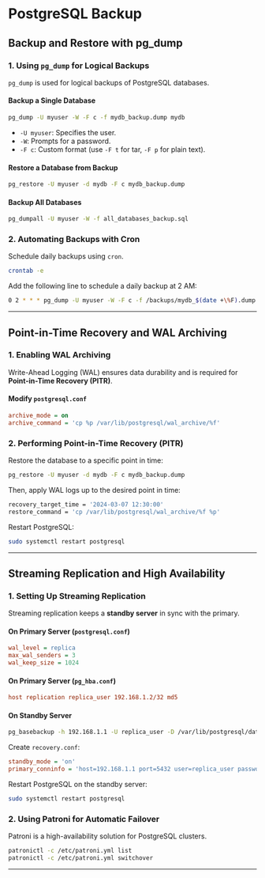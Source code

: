 # PostgreSQL Backup

## Backup and Restore with pg_dump
### **1. Using `pg_dump` for Logical Backups**
`pg_dump` is used for logical backups of PostgreSQL databases.

#### **Backup a Single Database**
```sh
pg_dump -U myuser -W -F c -f mydb_backup.dump mydb
```
- `-U myuser`: Specifies the user.
- `-W`: Prompts for a password.
- `-F c`: Custom format (use `-F t` for tar, `-F p` for plain text).

#### **Restore a Database from Backup**
```sh
pg_restore -U myuser -d mydb -F c mydb_backup.dump
```

#### **Backup All Databases**
```sh
pg_dumpall -U myuser -W -f all_databases_backup.sql
```

### **2. Automating Backups with Cron**
Schedule daily backups using `cron`.
```sh
crontab -e
```
Add the following line to schedule a daily backup at 2 AM:
```sh
0 2 * * * pg_dump -U myuser -W -F c -f /backups/mydb_$(date +\%F).dump mydb
```

---

## Point-in-Time Recovery and WAL Archiving
### **1. Enabling WAL Archiving**
Write-Ahead Logging (WAL) ensures data durability and is required for **Point-in-Time Recovery (PITR)**.

#### **Modify `postgresql.conf`**
```ini
archive_mode = on
archive_command = 'cp %p /var/lib/postgresql/wal_archive/%f'
```

### **2. Performing Point-in-Time Recovery (PITR)**
Restore the database to a specific point in time:
```sh
pg_restore -U myuser -d mydb -F c mydb_backup.dump
```
Then, apply WAL logs up to the desired point in time:
```sh
recovery_target_time = '2024-03-07 12:30:00'
restore_command = 'cp /var/lib/postgresql/wal_archive/%f %p'
```

Restart PostgreSQL:
```sh
sudo systemctl restart postgresql
```

---

## Streaming Replication and High Availability
### **1. Setting Up Streaming Replication**
Streaming replication keeps a **standby server** in sync with the primary.

#### **On Primary Server (`postgresql.conf`)**
```ini
wal_level = replica
max_wal_senders = 3
wal_keep_size = 1024
```

#### **On Primary Server (`pg_hba.conf`)**
```ini
host replication replica_user 192.168.1.2/32 md5
```

#### **On Standby Server**
```sh
pg_basebackup -h 192.168.1.1 -U replica_user -D /var/lib/postgresql/data -Fp -Xs -P
```
Create `recovery.conf`:
```ini
standby_mode = 'on'
primary_conninfo = 'host=192.168.1.1 port=5432 user=replica_user password=replicapassword'
```
Restart PostgreSQL on the standby server:
```sh
sudo systemctl restart postgresql
```

### **2. Using Patroni for Automatic Failover**
Patroni is a high-availability solution for PostgreSQL clusters.
```sh
patronictl -c /etc/patroni.yml list
patronictl -c /etc/patroni.yml switchover
```

---

